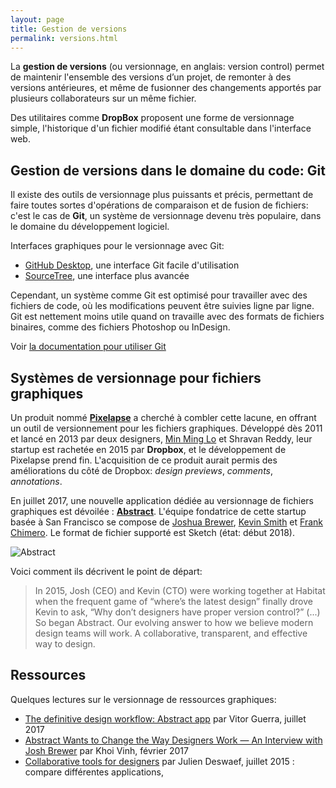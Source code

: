 ```yaml
---
layout: page
title: Gestion de versions
permalink: versions.html
---
```


La **gestion de versions** (ou versionnage, en anglais: version control) permet de maintenir l'ensemble des versions d’un projet, de remonter à des versions antérieures, et même de fusionner des changements apportés par plusieurs collaborateurs sur un même fichier.

Des utilitaires comme **DropBox** proposent une forme de versionnage simple, l'historique d'un fichier modifié étant consultable dans l'interface web.

## Gestion de versions dans le domaine du code: Git

Il existe des outils de versionnage plus puissants et précis, permettant de faire toutes sortes d'opérations de comparaison et de fusion de fichiers: c'est le cas de **Git**, un système de versionnage devenu très populaire, dans le domaine du développement logiciel.

Interfaces graphiques pour le versionnage avec Git:

- [GitHub Desktop](https://desktop.github.com/), une interface Git facile d'utilisation
- [SourceTree](https://www.sourcetreeapp.com/), une interface plus avancée

Cependant, un système comme Git est optimisé pour travailler avec des fichiers de code, où les modifications peuvent être suivies ligne par ligne. Git est nettement moins utile quand on travaille avec des formats de fichiers binaires, comme des fichiers Photoshop ou InDesign.

Voir [la documentation pour utiliser Git](../../git/)

## Systèmes de versionnage pour fichiers graphiques

Un produit nommé **[Pixelapse](http://pixelapse.com/)** a cherché à combler cette lacune, en offrant un outil de versionnement pour les fichiers graphiques. Développé dès 2011 et lancé en 2013 par deux designers, [Min Ming Lo](https://twitter.com/lominming) et Shravan Reddy, leur startup est rachetée en 2015 par **Dropbox**, et le développement de Pixelapse prend fin. L'acquisition de ce produit aurait permis des améliorations du côté de Dropbox: *design previews*, *comments*, *annotations*.

En juillet 2017, une nouvelle application dédiée au versionnage de fichiers graphiques est dévoilée : **[Abstract](https://www.goabstract.com/)**. L'équipe fondatrice de cette startup basée à San Francisco se compose de [Joshua Brewer](https://twitter.com/jbrewer), [Kevin Smith](http://kevinsmith.cc/) et [Frank Chimero](https://frankchimero.com/). Le format de fichier supporté est Sketch (état: début 2018).

![Abstract](img/abstract-interface.png)

Voici comment ils décrivent le point de départ:

> In 2015, Josh (CEO) and Kevin (CTO) were working together at Habitat when the frequent game of “where’s the latest design” finally drove Kevin to ask, “Why don’t designers have proper version control?” (...) So began Abstract. Our evolving answer to how we believe modern design teams will work. A collaborative, transparent, and effective way to design.

## Ressources 

Quelques lectures sur le versionnage de ressources graphiques:

<div class="cards"></div>

* [The definitive design workflow: Abstract app](https://blog.prototypr.io/the-definitive-design-workflow-abstract-app-611b86d7649b) par Vitor Guerra, juillet 2017
* [Abstract Wants to Change the Way Designers Work — An Interview with Josh Brewer](https://www.subtraction.com/2017/02/27/abstract-wants-to-change/) par Khoi Vinh, février 2017
* [Collaborative tools for designers](http://p.xuv.be/collaborative-tools-for-designers-part-1) par Julien Deswaef, juillet 2015 : compare différentes applications, 